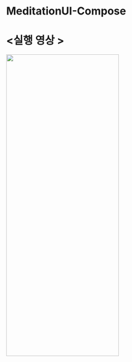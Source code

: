 # MeditationUI-Compose

<h1><실행 영상 ></h1>
  
  
<img src="https://user-images.githubusercontent.com/70245821/170999276-5bbb5c43-685b-4e07-ae84-8708d5f87cec.gif" width="300px" height="800px" >
